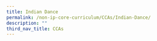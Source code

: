 ```yaml
---
title: Indian Dance
permalink: /non-ip-core-curriculum/CCAs/Indian-Dance/
description: ""
third_nav_title: CCAs
---
```

